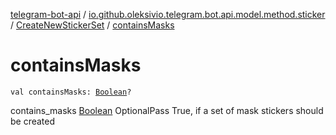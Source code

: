 [telegram-bot-api](../../index.md) / [io.github.oleksivio.telegram.bot.api.model.method.sticker](../index.md) / [CreateNewStickerSet](index.md) / [containsMasks](./contains-masks.md)

# containsMasks

`val containsMasks: `[`Boolean`](https://kotlinlang.org/api/latest/jvm/stdlib/kotlin/-boolean/index.html)`?`

contains_masks [Boolean](https://kotlinlang.org/api/latest/jvm/stdlib/kotlin/-boolean/index.html) OptionalPass True, if a set of mask stickers should be created


